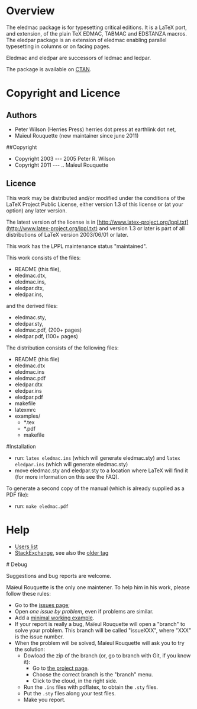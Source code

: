# Overview
The eledmac package is for typesetting critical editions. It is a LaTeX port, and extension, of the plain TeX EDMAC, TABMAC and EDSTANZA macros. The eledpar package is an extension of eledmac enabling parallel typesetting in columns or on facing pages.

Eledmac and eledpar are successors of ledmac and ledpar.

The package is available on [CTAN](http://www.ctan.org/pkg/eledmac).
# Copyright and Licence
## Authors
- Peter Wilson (Herries Press) herries dot press at earthlink dot net,
- Maïeul Rouquette (new maintainer since june 2011)

##Copyright
- Copyright 2003 --- 2005 Peter R. Wilson
- Copyright 2011 --- .. Maïeul Rouquette

## Licence
This work may be distributed and/or modified under the conditions of the LaTeX Project Public License, either version 1.3 of this license or (at your option) any later version.

The latest version of the license is in [http://www.latex-project.org/lppl.txt](http://www.latex-project.org/lppl.txt) and version 1.3 or later is part of all distributions of LaTeX version 2003/06/01 or later.

This work has the LPPL maintenance status "maintained".

This work consists of the files:

- README (this file),
- eledmac.dtx,
- eledmac.ins,
- eledpar.dtx,
- eledpar.ins,

and the derived files:

- eledmac.sty,
- eledpar.sty,
- eledmac.pdf,  (200+ pages)
- eledpar.pdf,  (100+ pages)


The distribution consists of the following files:

- README (this file)
- eledmac.dtx
- eledmac.ins
- eledmac.pdf
- eledpar.dtx
- eledpar.ins
- eledpar.pdf
- makefile
- latexmrc
- examples/
	- *.tex
	- *.pdf
	- makefile

#Installation

- run: `latex eledmac.ins` (which will generate eledmac.sty) and `latex eledpar.ins` (which will generate eledmac.sty)
- move eledmac.sty and eledpar.sty to a location where LaTeX will find it (for more information on this see the FAQ).

To generate a second copy of the manual (which is already supplied as a PDF file):

- run: `make eledmac.pdf`

# Help

- [Users list](https://lists.berlios.de/pipermail/ledmac-users/)
- [StackExchange](https://tex.stackexchange.com/questions/tagged/eledmac), see also the [older tag](https://tex.stackexchange.com/questions/tagged/eledmac)

# Debug

Suggestions and bug reports are welcome.

Maïeul Rouquette is the only one maintener. To help him in his work, please follow these rules:

- Go to the [issues page](https://github.com/maieul/ledmac/issues);
- Open *one issue by problem*, even if problems are similar.
- Add a [minimal working example](http://www.tex.ac.uk/cgi-bin/texfaq2html?label=minxampl).
- If your report is really a bug, Maïeul Rouquette will open a "branch" to solve your problem. This branch will be called "issueXXX", where "XXX" is the issue number.
- When the problem will be solved, Maïeul Rouquette will ask you to try the solution:
	- Dowload the zip of the branch (or, go to branch with Git, if you know it):
		- Go to [the project page](https://github.com/maieul/ledmac/).
		- Choose the correct branch is the "branch" menu.
		- Click to the cloud, in the right side.
	- Run the `.ins` files with pdflatex, to obtain the `.sty` files.
	- Put the `.sty` files along your test files.
	- Make you report.






